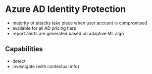 # Azure AD Identity Protection

* majority of attacks take place when user account is compromised
* available for all AD pricing tiers
* report alerts are generated based on adaptive ML algo


## Capabilities
* detect
* investigate (with contextual info)